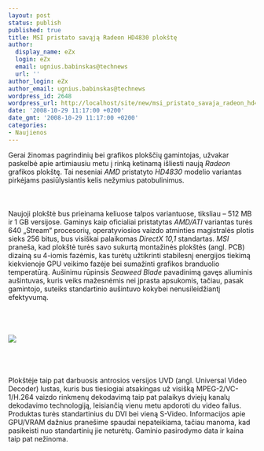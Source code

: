 ```yaml
---
layout: post
status: publish
published: true
title: MSI pristato savąją Radeon HD4830 plokštę
author:
  display_name: eZx
  login: eZx
  email: ugnius.babinskas@technews
  url: ''
author_login: eZx
author_email: ugnius.babinskas@technews
wordpress_id: 2648
wordpress_url: http://localhost/site/new/msi_pristato_savaja_radeon_hd4830_plokste/
date: '2008-10-29 11:17:00 +0200'
date_gmt: '2008-10-29 11:17:00 +0200'
categories:
- Naujienos
---
```

<p>Gerai žinomas pagrindinių bei grafikos plokščių gamintojas, užvakar paskelbė apie artimiausiu metu į rinką ketinamą išliesti naują <i>Radeon</i> grafikos plokštę. Tai neseniai <i>AMD</i> pristatyto <i>HD4830</i> modelio variantas pirkėjams pasiūlysiantis kelis nežymius patobulinimus.<br />
<br><br />
<br>Naujoji plokštė bus prieinama keliuose talpos variantuose, tiksliau – 512 MB ir 1 GB versijose. Gaminys kaip oficialiai pristatytas <i>AMD/ATI</i> variantas turės 640 „Stream“ procesorių, operatyviosios vaizdo atminties magistralės plotis sieks 256 bitus, bus visiškai palaikomas <i>DirectX 10,1</i> standartas. <i>MSI</i> praneša, kad plokštė turės savo sukurtą montažinės plokštės (angl. PCB) dizainą su 4-iomis fazėmis, kas turėtų užtikrinti stabilesnį energijos tiekimą kiekvienoje GPU veikimo fazėje bei sumažinti grafikos branduolio temperatūrą. Aušinimu rūpinsis <i>Seaweed Blade</i> pavadinimą gavęs aliuminis aušintuvas, kuris veiks mažesnėmis nei įprasta apsukomis, tačiau, pasak gamintojo, suteiks standartinio aušintuvo kokybei nenusileidžiantį efektyvumą.<br />
<br><br />
<br><br><img src="http://www.technews.lt/upl/Failai/MSI_R4830-T2D1G-OC.png"><br><br />
<br><br />
<br>Plokštėje taip pat darbuosis antrosios versijos UVD (angl. Universal Video Decoder) lustas, kuris bus tiesiogiai atsakingas už visišką MPEG-2/VC-1/H.264 vaizdo rinkmenų dekodavimą taip pat palaikys dviejų kanalų dekodavimo technologiją, leisiančią vienu metu apdoroti du video failus. Produktas turės standartinius du DVI bei vieną S-Video. Informacijos apie GPU/VRAM dažnius pranešime spaudai nepateikiama, tačiau manoma, kad pasikeisti nuo standartinių jie neturėtų. Gaminio pasirodymo data ir kaina taip pat nežinoma.<br />
<br><br />
<br><br />
<br></p>
